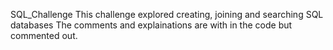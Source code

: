 SQL_Challenge
This challenge explored creating, joining and searching SQL databases
The comments and explainations are with in the code but commented out. 
